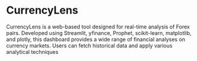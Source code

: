 # CurrencyLens
CurrencyLens is a web-based tool designed for real-time analysis of Forex pairs. Developed using Streamlit, yfinance, Prophet, scikit-learn, matplotlib, and plotly, this dashboard provides a wide range of financial analyses on currency markets. Users can fetch historical data and apply various analytical techniques
